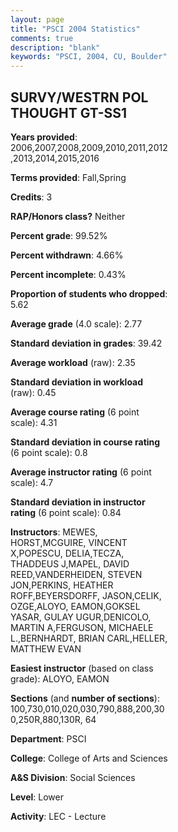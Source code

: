 ```yaml
---
layout: page
title: "PSCI 2004 Statistics"
comments: true
description: "blank"
keywords: "PSCI, 2004, CU, Boulder"
--- 
```

<head>
<script src="https://ajax.googleapis.com/ajax/libs/jquery/2.1.3/jquery.min.js"></script>
<script src="https://dl.dropboxusercontent.com/s/pc42nxpaw1ea4o9/highcharts.js?dl=0"></script>
<!-- <script src="../assets/js/highcharts.js"></script> -->
<style type="text/css">@font-face {
	font-family: "Bebas Neue";
	src: url(https://www.filehosting.org/file/details/544349/BebasNeue%20Regular.otf) format("opentype");
	}
	h1.Bebas { 
		font-family: "Bebas Neue", Verdana, Tahoma;
	}
</style>
</head>
<body>
	<div id="container" style="float: right; width: 45%; height: 88%; margin-left: 2.5%; margin-right: 2.5%;"></div>
	<script language="JavaScript">
		$(document).ready(function() {
		var chart = {type: 'column'};
		var title = {text: 'Grade Distribution'};
		var xAxis = {categories: ['A','B','C','D','F'],crosshair: true};
		var yAxis = {min: 0,title: {text: 'Percentage'}};
		var tooltip = {headerFormat: '<center><b><span style="font-size:20px">{point.key}</span></b></center>',
		               pointFormat: '<td style="padding:0"><b>{point.y:.1f}%</b></td>',
		               footerFormat: '</table>',shared: true,useHTML: true};
		var plotOptions = {column: {pointPadding: 0.0,borderWidth: 0}};  
		var credits = {enabled: false};var series= [{name: 'Percent',data: [20.14,46.08,24.61,4.74,4.42,]}];
		var json = {};
		json.chart = chart;
		json.title = title;
		json.tooltip = tooltip;
		json.xAxis = xAxis;
		json.yAxis = yAxis;  
		json.series = series;
		json.plotOptions = plotOptions;  
		json.credits = credits;
		$('#container').highcharts(json);
	});
	</script>
</body>
			   
## SURVY/WESTRN POL THOUGHT GT-SS1

**Years provided**: 2006,2007,2008,2009,2010,2011,2012,2013,2014,2015,2016

**Terms provided**: Fall,Spring

**Credits**: 3

**RAP/Honors class?** Neither

**Percent grade**: 99.52%

**Percent withdrawn**: 4.66%

**Percent incomplete**: 0.43%

**Proportion of students who dropped**: 5.62

**Average grade** (4.0 scale): 2.77

**Standard deviation in grades**: 39.42

**Average workload** (raw): 2.35

**Standard deviation in workload** (raw): 0.45

**Average course rating** (6 point scale): 4.31

**Standard deviation in course rating** (6 point scale): 0.8

**Average instructor rating** (6 point scale): 4.7

**Standard deviation in instructor rating** (6 point scale): 0.84

**Instructors**: MEWES, HORST,MCGUIRE, VINCENT X,POPESCU, DELIA,TECZA, THADDEUS J,MAPEL, DAVID REED,VANDERHEIDEN, STEVEN JON,PERKINS, HEATHER ROFF,BEYERSDORFF, JASON,CELIK, OZGE,ALOYO, EAMON,GOKSEL YASAR, GULAY UGUR,DENICOLO, MARTIN A,FERGUSON, MICHAELE L.,BERNHARDT, BRIAN CARL,HELLER, MATTHEW EVAN

**Easiest instructor** (based on class grade): ALOYO, EAMON

**Sections** (and **number of sections**): 100,730,010,020,030,790,888,200,300,250R,880,130R, 64

**Department**: PSCI

**College**: College of Arts and Sciences

**A&S Division**: Social Sciences

**Level**: Lower

**Activity**: LEC - Lecture